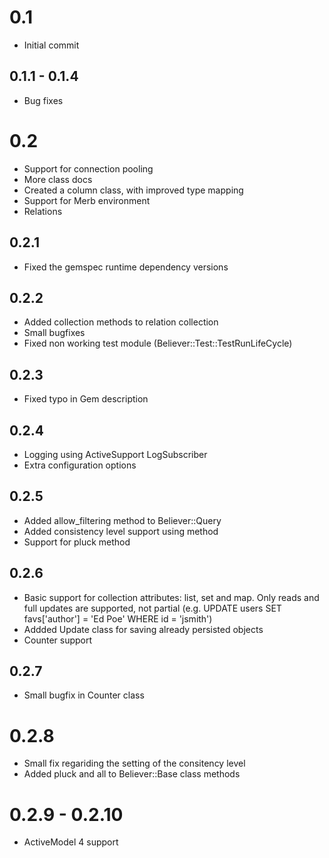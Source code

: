 # 0.1
- Initial commit

## 0.1.1 - 0.1.4
- Bug fixes

# 0.2
- Support for connection pooling
- More class docs
- Created a column class, with improved type mapping
- Support for Merb environment
- Relations

## 0.2.1
- Fixed the gemspec runtime dependency versions

## 0.2.2
- Added collection methods to relation collection
- Small bugfixes
- Fixed non working test module (Believer::Test::TestRunLifeCycle)

## 0.2.3
- Fixed typo in Gem description

## 0.2.4
- Logging using ActiveSupport LogSubscriber
- Extra configuration options

## 0.2.5
- Added allow_filtering method to Believer::Query
- Added consistency level support using method
- Support for pluck method

## 0.2.6
- Basic support for collection attributes: list, set and map. Only reads and full updates are supported, not partial (e.g. UPDATE users SET favs['author'] = 'Ed Poe' WHERE id = 'jsmith')
- Addded Update class for saving already persisted objects
- Counter support

## 0.2.7
- Small bugfix in Counter class

# 0.2.8
- Small fix regariding the setting of the consitency level
- Added pluck and all to Believer::Base class methods

# 0.2.9 - 0.2.10
- ActiveModel 4 support
